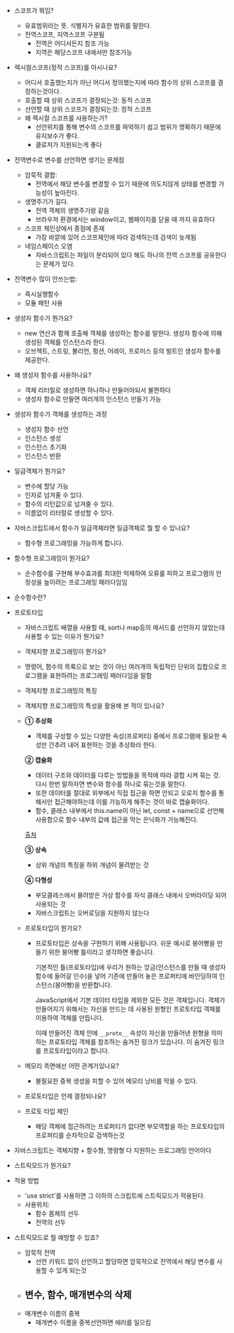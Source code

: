 - 스코프가 뭐임?
  - 유효범위라는 뜻. 식별자가 유효한 범위를 말한다.
  - 전역스코프, 지역스코프 구분됨
    - 전역은 어디서든지 참조 가능
    - 지역은 해당스코프 내에서만 참조가능




- 렉시컬스코프(정적 스코프)를 아시나요?
  - 어디서 호출했는지가 아닌 어디서 정의했는지에 따라 함수의 상위 스코프를 결정하는것이다.
  - 호출할 때 상위 스코프가 결정되는것: 동적 스코프
  - 선언할 때 상위 스코프가 결정되는것: 정적 스코프
  - 왜 렉시컬 스코프를 사용하는가?
    - 선언위치를 통해 변수의 스코프를 파악하기 쉽고 범위가 명확하기 때문에 유지보수가 좋다.
    - 클로저가 지원되는게 좋다



- 전역변수로 변수를 선언하면 생기는 문제점
  - 암묵적 결합:
    - 전역에서 해당 변수를 변경할 수 있기 때문에 의도치않게 상태를 변경할 가능성이 높아진다.
  - 생명주기가 길다.
    - 전역 객체의 생명주기랑 같음
    - 브라우저 환경에서는 window이고, 웹페이지를 닫을 때 까지 유효하다
  - 스코프 체인상에서 종점에 존재
    - 가장 바깥에 있어 스코프체인에 따라 검색하는데 검색이 늦게됨
  - 네임스페이스 오염
    - 자바스크립트는 파일이 분리되어 있다 해도 하나의 전역 스코프를 공유한다는 문제가 있다.
- 전역변수 많이 안쓰는법:
  - 즉시실행함수
  - 모듈 패턴 사용



- 생성자 함수가 뭔가요?
  - new 연산과 함께 호출해 객체를 생성하는 함수를 말한다. 생성자 함수에 의해 생성된 객체를 인스턴스라 한다.
  - 오브젝트, 스트링, 불리언, 펑션, 어레이, 프로미스 등의 빌트인 생성자 함수를 제공한다.
- 왜 생성자 함수를 사용하나요?
  - 객체 리터럴로 생성하면 하나하나 만들어야되서 불편하다
  - 생성자 함수로 만들면 여러개의 인스턴스 만들기 가능
- 생성자 함수가 객체를 생성하는 과정
  - 생성자 함수 선언
  - 인스턴스 생성
  - 인스턴스 초기화
  - 인스턴스 반환



- 일급객체가 뭔가요?
  - 변수에 할당 가능
  - 인자로 넘겨줄 수 있다.
  - 함수의 리턴값으로 넘겨줄 수 있다.
  - 이름없이 리터럴로 생성할 수 있다.



- 자바스크립트에서 함수가 일급객체라면 일급객체로 뭘 할 수 있나요?
  - 함수형 프로그래밍을 가능하게 합니다.
- 함수형 프로그래밍이 뭔가요?
  - 순수함수를 구현해 부수효과를 최대한 억제하여 오류를 피하고 프로그램의 안정성을 높이려는 프로그래밍 패러다임임
- 순수함수란?



- 프로토타입

  - 자바스크립트 배열을 사용할 때, sort나 map등의 메서드를 선언하지 않았는데 사용할 수 있는 이유가 뭔가요?

  - 객체지향 프로그래밍이 뭔가요?

  - 명령어, 함수의 목록으로 보는 것이 아닌 여러개의 독립적인 단위의 집합으로 프로그램을 표현하려는 프로그래밍 패러다임을 말함

  - 객체지향 프로그래밍의 특징

  - 객체지향 프로그래밍의 특성을 활용해 본 적이 있나요?

  - **① 추상화**

    - 객체를 구성할 수 있는 다양한 속성(프로퍼티) 중에서 프로그램에 필요한 속성만 간추려 내어 표현하는 것을 추상화라 한다.

    **② 캡슐화**
  
    - 데이터 구조와 데이터를 다루는 방법들을 목적에 따라 결합 시켜 묶는 것. 다시 한번 말하자면 변수와 함수를 하나로 묶는것을 말한다.
    - 또한 데이터를 절대로 외부에서 직접 접근을 하면 안되고 오로지 함수를 통해서만 접근해야하는데 이를 가능하게 해주는 것이 바로 캡슐화이다.
    - 함수, 클래스 내부에서 this.name이 아닌 let, const + name으로 선언해 사용함으로 함수 내부의 값에 접근을 막는 은닉화가 가능해진다.
  
    [출처](https://88240.tistory.com/228)
  
    **③ 상속**
  
    - 상위 개념의 특징을 하위 개념이 물려받는 것
  
    **④ 다형성**
  
    - 부모클레스에서 물려받은 가상 함수를 자식 클래스 내에서 오버라이딩 되어 사용되는 것
    - 자바스크립트는 오버로딩을 지원하지 않는다

  - 프로토타입이 뭔가요?

    - 프로토타입은 상속을 구현하기 위해 사용됩니다. 쉬운 예시로 붕어빵을 만들기 위한 붕어빵 틀이라고 생각하면 좋습니다.

      기본적인 틀(프로토타입)에 우리가 원하는 앙금(인스턴스를 만들 때 생성자 함수에 들어갈 인수)을 넣어 기존에 만들어 놓은 프로퍼티에 바인딩하여 인스턴스(붕어빵)을 반환합니다.
  
      JavaScript에서 기본 데이터 타입을 제외한 모든 것은 객체입니다. 객체가 만들어지기 위해서는 자신을 만드는 데 사용된 원형인 프로토타입 객체를 이용하여 객체를 만듭니다.
  
      이때 만들어진 객체 안에 `__proto__` 속성이 자신을 만들어낸 원형을 의미하는 프로토타입 객체를 참조하는 숨겨진 링크가 있습니다. 이 숨겨진 링크를 프로토타입이라고 합니다.
  
  - 메모리 측면에선 어떤 관계가있나요?
  
    - 불필요한 중복 생성을 피할 수 있어 메모리 낭비를 막을 수 있다.
  
  - 프로토타입은 언제 결정되나요?
  
  - 프로토 타입 체인
  
    - 해당 객체에 접근하려는 프로퍼티가 없다면 부모역할을 하는 프로토타입의 프로퍼티를 순차적으로 검색하는것
  



- 자바스크립트는 객체지향 + 함수형, 명령형 다 지원하는 프로그래밍 언어이다



- 스트릭모드가 뭔가요?
- 적용 방법
  - 'use strict'를 사용하면 그 이하의 스크립트에 스트릭모드가 적용된다.
  - 사용위치:
    - 함수 몸체의 선두
    - 전역의 선두
- 스트릭모드로 뭘 예방할 수 있죠?
  - 암묵적 전역
    - 선언 키워드 없이 선언하고 할당하면 암묵적으로 전역에서 해당 변수를 사용할 수 있게 되는것
  - 변수, 함수, 매개변수의 삭제
    - 
  - 매개변수 이름의 중복
    - 매개변수 이름을 중복선언하면 에러를 일으킴
